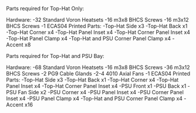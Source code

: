 Parts required for Top-Hat Only:

  Hardware:
    -32 Standard Voron Heatsets
    -16 m3x8  BHCS Screws
    -16 m3x12 BHCS Screws
    -1 ECAS04
  Printed Parts:
    -Top-Hat Side x3
    -Top-Hat Back x1
    -Top-Hat Corner x4
    -Top-Hat Panel Inset x4
    -Top-Hat Corner Panel Inset x4
    -Top-Hat Panel Clamp x4
    -Top-Hat and PSU Corner Panel Clamp x4
    -Accent x8

Parts required for Top-Hat and PSU Bay:

  Hardware:
    -68 Standard Voron Heatsets
    -16 m3x8  BHCS Screws
    -36 m3x12 BHCS Screws
    -2 PG9 Cable Glands
    -2-4 4010 Axial Fans
    -1 ECAS04
  Printed Parts:
    -Top-Hat Side x3
    -Top-Hat Back x1
    -Top-Hat Corner x4
    -Top-Hat Panel Inset x4
    -Top-Hat Corner Panel Inset x4
    -PSU Front x1
    -PSU Back x1
    -PSU Fan Side x2
    -PSU Corner x4
    -PSU Panel Inset x4
    -PSU Corner Panel Inset x4
    -PSU Panel Clamp x4
    -Top-Hat and PSU Corner Panel Clamp x4
    -Accent x16
    
